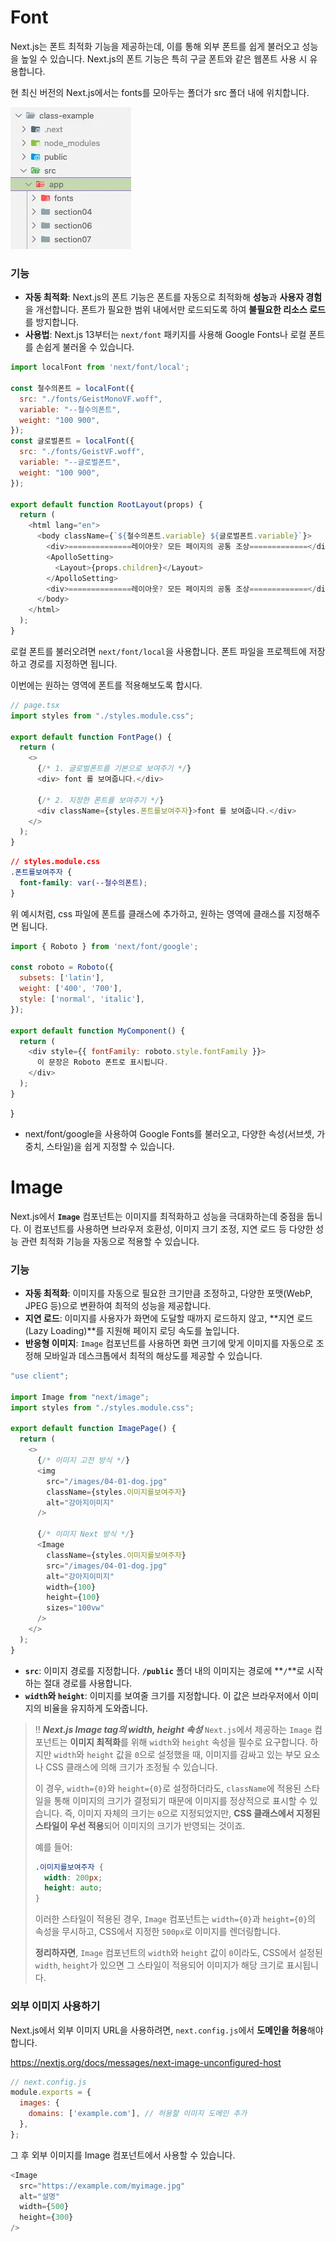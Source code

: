 # Font

Next.js는 폰트 최적화 기능을 제공하는데, 이를 통해 외부 폰트를 쉽게 불러오고 성능을 높일 수 있습니다. Next.js의 폰트 기능은 특히 구글 폰트와 같은 웹폰트 사용 시 유용합니다.

현 최신 버전의 Next.js에서는 fonts를 모아두는 폴더가 src 폴더 내에 위치합니다.

<img src="../img/next 내장기능.webp"/>

### **기능**

- **자동 최적화**: Next.js의 폰트 기능은 폰트를 자동으로 최적화해 **성능**과 **사용자 경험**을 개선합니다. 폰트가 필요한 범위 내에서만 로드되도록 하여 **불필요한 리소스 로드**를 방지합니다.
- **사용법**: Next.js 13부터는 `next/font` 패키지를 사용해 Google Fonts나 로컬 폰트를 손쉽게 불러올 수 있습니다.

```javascript
import localFont from 'next/font/local';

const 철수의폰트 = localFont({
  src: "./fonts/GeistMonoVF.woff",
  variable: "--철수의폰트",
  weight: "100 900",
});
const 글로벌폰트 = localFont({
  src: "./fonts/GeistVF.woff",
  variable: "--글로벌폰트",
  weight: "100 900",
});

export default function RootLayout(props) {
  return (
    <html lang="en">
      <body className={`${철수의폰트.variable} ${글로벌폰트.variable}`}>
        <div>==============레이아웃? 모든 페이지의 공통 조상=============</div>
        <ApolloSetting>
          <Layout>{props.children}</Layout>
        </ApolloSetting>
        <div>==============레이아웃? 모든 페이지의 공통 조상=============</div>
      </body>
    </html>
  );
}

```

로컬 폰트를 불러오려면 `next/font/local`을 사용합니다. 폰트 파일을 프로젝트에 저장하고 경로를 지정하면 됩니다.

이번에는 원하는 영역에 폰트를 적용해보도록 합시다.

```typescript
// page.tsx
import styles from "./styles.module.css";

export default function FontPage() {
  return (
    <>
      {/* 1. 글로벌폰트를 기본으로 보여주기 */}
      <div> font 를 보여줍니다.</div>

      {/* 2. 지정한 폰트를 보여주기 */}
      <div className={styles.폰트를보여주자}>font 를 보여줍니다.</div>
    </>
  );
}
```
```css
// styles.module.css
.폰트를보여주자 {
  font-family: var(--철수의폰트);
}
```
위 예시처럼, css 파일에 폰트를 클래스에 추가하고, 원하는 영역에 클래스를 지정해주면 됩니다.

```javascript
import { Roboto } from 'next/font/google';

const roboto = Roboto({
  subsets: ['latin'],
  weight: ['400', '700'],
  style: ['normal', 'italic'],
});

export default function MyComponent() {
  return (
    <div style={{ fontFamily: roboto.style.fontFamily }}>
      이 문장은 Roboto 폰트로 표시됩니다.
    </div>
  );
}
```
}
​
- next/font/google을 사용하여 Google Fonts를 불러오고, 다양한 속성(서브셋, 가중치, 스타일)을 쉽게 지정할 수 있습니다.

# Image

Next.js에서 **`Image`** 컴포넌트는 이미지를 최적화하고 성능을 극대화하는데 중점을 둡니다. 이 컴포넌트를 사용하면 브라우저 호환성, 이미지 크기 조정, 지연 로드 등 다양한 성능 관련 최적화 기능을 자동으로 적용할 수 있습니다.

### **기능**

- **자동 최적화**: 이미지를 자동으로 필요한 크기만큼 조정하고, 다양한 포맷(WebP, JPEG 등)으로 변환하여 최적의 성능을 제공합니다.
- **지연 로드**: 이미지를 사용자가 화면에 도달할 때까지 로드하지 않고, **지연 로드(Lazy Loading)**를 지원해 페이지 로딩 속도를 높입니다.
- **반응형 이미지**: `Image` 컴포넌트를 사용하면 화면 크기에 맞게 이미지를 자동으로 조정해 모바일과 데스크톱에서 최적의 해상도를 제공할 수 있습니다.

```typescript
"use client";

import Image from "next/image";
import styles from "./styles.module.css";

export default function ImagePage() {
  return (
    <>
      {/* 이미지 고전 방식 */}
      <img
        src="/images/04-01-dog.jpg"
        className={styles.이미지를보여주자}
        alt="강아지이미지"
      />

      {/* 이미지 Next 방식 */}
      <Image
        className={styles.이미지를보여주자}
        src="/images/04-01-dog.jpg"
        alt="강아지이미지"
        width={100}
        height={100}
        sizes="100vw"
      />
    </>
  );
}

```

- **`src`**: 이미지 경로를 지정합니다. **`/public`** 폴더 내의 이미지는 경로에 **`/`**로 시작하는 절대 경로를 사용합니다.
- **`width`와 `height`**: 이미지를 보여줄 크기를 지정합니다. 이 값은 브라우저에서 이미지의 비율을 유지하게 도와줍니다.

> ‼️ ***Next.js Image tag의 width, height 속성***
`Next.js`에서 제공하는 `Image` 컴포넌트는 **이미지 최적화**를 위해 `width`와 `height` 속성을 필수로 요구합니다. 하지만 `width`와 `height` 값을 `0`으로 설정했을 때, 이미지를 감싸고 있는 부모 요소나 CSS 클래스에 의해 크기가 조정될 수 있습니다.
> 
> 
> 이 경우, `width={0}`와 `height={0}`로 설정하더라도, `className`에 적용된 스타일을 통해 이미지의 크기가 결정되기 때문에 이미지를 정상적으로 표시할 수 있습니다. 즉, 이미지 자체의 크기는 `0`으로 지정되었지만, **CSS 클래스에서 지정된 스타일이 우선 적용**되어 이미지의 크기가 반영되는 것이죠.
> 
> 예를 들어:
> 
> ```css
> .이미지를보여주자 {
>   width: 200px;
>   height: auto;
> }
> ```
> 
> 이러한 스타일이 적용된 경우, `Image` 컴포넌트는 `width={0}`과 `height={0}`의 속성을 무시하고, CSS에서 지정한 `500px`로 이미지를 렌더링합니다.
> 
> **정리하자면**, `Image` 컴포넌트의 `width`와 `height` 값이 `0`이라도, CSS에서 설정된 `width`, `height`가 있으면 그 스타일이 적용되어 이미지가 해당 크기로 표시됩니다.
>

### **외부 이미지 사용하기**

Next.js에서 외부 이미지 URL을 사용하려면, `next.config.js`에서 **도메인을 허용**해야 합니다.

https://nextjs.org/docs/messages/next-image-unconfigured-host


```javascript
// next.config.js
module.exports = {
  images: {
    domains: ['example.com'], // 허용할 이미지 도메인 추가
  },
};
```
그 후 외부 이미지를 Image 컴포넌트에서 사용할 수 있습니다.
```javascript
<Image
  src="https://example.com/myimage.jpg"
  alt="설명"
  width={500}
  height={300}
/>
```

<!-- 섹션 04 next 내장기능 참고 노션 -->